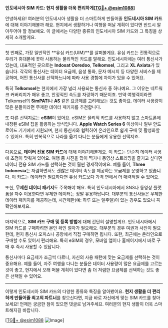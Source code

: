 **인도네시아 SIM 카드: 현지 생활을 더욱 편리하게[[TG💪+ @esim1088](https://t.me/s/esim1088)]**

안녕하세요! 여러분의 인도네시아 생활을 더 스마트하게 만들어줄 **인도네시아 SIM 카드**에 대해 이야기해볼까 해요. 현지에서 생활하거나 여행을 떠날 계획이 있다면 반드시 알아두어야 할 정보예요. 이 글에서는 다양한 종류의 인도네시아 SIM 카드와 그 특징을 상세히 소개할게요.

---

첫 번째로, 가장 일반적인 **유심 카드(UIM)**를 살펴볼게요. 유심 카드는 전통적으로 우리가 휴대폰에 꽂아 사용하는 물리적인 카드를 말해요. 인도네시아에는 여러 통신사가 있는데, 대표적인 곳으로는 **Indosat Ooredoo**, **Telkomsel**, 그리고 **XL Axiata**가 있습니다. 각각의 통신사는 데이터 요금제, 음성 통화, 문자 메시지 등 다양한 서비스를 제공하며, 어떤 통신사를 선택하느냐에 따라 사용 경험에 차이가 있을 수 있어요.

특히 **Telkomsel**는 현지에서 가장 널리 사용되는 통신사 중 하나예요. 그 이유는 네트워크 커버리지가 매우 좋고, 안정적인 속도를 자랑하기 때문이죠. 만약 여행객이라면 Telkomsel의 **SimPATI**나 **AS** 같은 요금제를 고려해보는 것도 좋아요. 데이터 사용량이 많은 분들이라면 무제한 데이터 패키지를 추천합니다.

또 다른 선택지로는 **eSIM**이 있어요. eSIM은 물리적 카드를 사용하지 않고 스마트폰에 내장된 eSIM 칩을 활용하는 방식입니다. **Apple Watch Series 6** 이상이나 일부 안드로이드 기기에서 지원되며, 현지 통신사와 협력하여 온라인으로 쉽게 구매 및 활성화할 수 있어요. 특히 반복적으로 나라를 옮겨 다니는 분들에게 유용한 선택지죠.

---

다음으로, **데이터 전용 SIM 카드**에 대해 이야기해볼게요. 이 카드는 단순히 데이터 사용에 초점이 맞춰져 있어요. 여행 중 사진을 많이 찍거나 동영상 스트리밍을 즐기고 싶다면 데이터 전용 SIM 카드를 선택하는 것이 훨씬 경제적이에요. 예를 들어, **Three Indonesia**는 저렴하면서도 괜찮은 데이터 속도를 제공하는 요금제를 운영하고 있습니다. 이 카드는 데이터만 필요하다면 유심 카드보다 가격 면에서 더 매력적일 수 있어요.

또한, **무제한 데이터 패키지**도 주목해야 해요. 특히 인도네시아에서 SNS나 동영상 플랫폼을 자주 이용한다면 무제한 데이터는 정말 유용하답니다. 대부분의 통신사들은 무제한 데이터 패키지를 제공하는데, 시간제한(예: 하루 또는 일주일)이 있는 경우도 있으니 꼭 확인해보세요.

---

마지막으로, **SIM 카드 구매 및 등록 방법**에 대해 간단히 설명할게요. 인도네시아에서 SIM 카드를 구매하려면 본인 확인 절차가 필요해요. 대부분의 경우 여권과 사진이 필요한데, 현지 통신사 오피스나 공항에서 직접 구매하면 됩니다. 또한, 최근에는 온라인으로 구매할 수도 있어서 편리해요. 특히 eSIM의 경우, 모바일 앱이나 홈페이지에서 바로 구매 후 즉시 사용할 수 있답니다.

통신사마다 요금제가 조금씩 다르니, 자신의 사용 패턴에 맞는 요금제를 선택하는 것이 중요해요. 예를 들어, 자주 여행을 다니는 분들은 데이터 사용량이 많은 요금제를 고르는 것이 좋고, 현지에서 오래 머물 계획이 있다면 좀 더 저렴한 요금제를 선택하는 것도 좋은 선택일 수 있어요.

---

이렇게 인도네시아 SIM 카드의 다양한 종류와 특징을 알아봤어요. **현지 생활을 더 편리하게 만들어줄 최고의 파트너**를 찾으신다면, 지금 바로 자신에게 맞는 SIM 카드를 찾아보세요! 언제든 궁금한 점이 있으면 댓글로 남겨주세요. 여러분의 현지 생활이 더욱 스마트해지길 바랍니다. 

[[TG💪+ @esim1088](https://t.me/s/esim1088) ![Image](https://i.postimg.cc/Y0z9fWf4/image.png)]